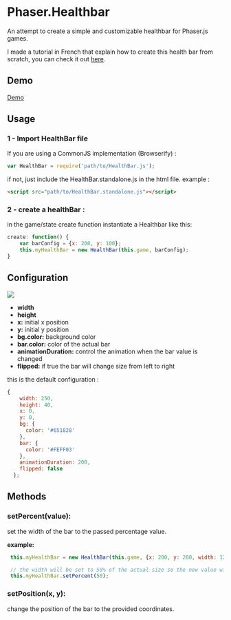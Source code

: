 # Phaser.Healthbar

An attempt to create a simple and customizable healthbar for Phaser.js games.

I made a tutorial in French that explain how to create this health bar from scratch, you can check it out [here](http://apprendre-le-js.com/phaser-js-healthbar-tutorial/ "apprendre-le-js.com healthbar tutorial").

## Demo

[Demo](http://apprendre-le-js.com/tuto_examples/healthbar/4/)

## Usage

### 1 - Import HealthBar file

If you are using a CommonJS implementation (Browserify) :

```javascript
var HealthBar = require('path/to/HealthBar.js');
```

if not, just include the HealthBar.standalone.js in the html file.
example : 
``` html
<script src="path/to/HealthBar.standalone.js"></script>
```

### 2 - create a healthBar :

in the game/state create function instantiate a Healthbar like this: 

```javascript
create: function() {	
	var barConfig = {x: 200, y: 100};
	this.myHealthBar = new HealthBar(this.game, barConfig);
}
```
## Configuration

![](https://raw.githubusercontent.com/bmarwane/phaser.healthbar/master/phaser.healthbar.config.png)

- **width**
- **height**
- **x:** initial x position 
- **y:** initial y position
- **bg.color:** background color
- **bar.color:** color of the actual bar
- **animationDuration:** control the animation when the bar value is changed
- **flipped:** if true the bar will change size from left to right

this is the default configuration : 
```javascript
{
    width: 250,
    height: 40,
    x: 0,
    y: 0,
    bg: {
      color: '#651828'
    },
    bar: {
      color: '#FEFF03'
    },
    animationDuration: 200,
    flipped: false
  };
```

## Methods

### setPercent(value):

set the width of the bar to the passed percentage value.

**example:**

```javascript
 this.myHealthBar = new HealthBar(this.game, {x: 200, y: 200, width: 120});

 // the width will be set to 50% of the actual size so the new value will be 60
 this.myHealthBar.setPercent(50); 
 ```
 
### setPosition(x, y): 
 change the position of the bar to the provided coordinates.

 
 

